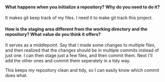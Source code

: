 #### What happens when you initialize a repository? Why do you need to do it?

It makes git keep track of my files. I need it to make git track this project.

#### How is the staging area different from the working directory and the repository? What value do you think it offers?

It serves as a middlepoint. Say that I made some changes to multiple files, and then realized that the changes should be in multiple commits instead of just one. I can then stage just a few files, and then commit them. Next I'll add the other ones and commit them seperately in a tidy way.

This keeps my repository clean and tidy, so I can easily know which commit does what.
